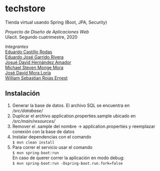 # techstore
Tienda virtual usando Spring (Boot, JPA, Security)

*Proyecto de Diseño de Aplicaciones Web*\
Ulacit. Segundo cuatrimestre, 2020

*Integrantes*\
[Eduardo Castillo Rodas](https://github.com/EdCastillo)\
[Eduardo José Garrido Rivera](https://github.com/egarridor01)\
[Josué David Hernández Amador](https://github.com/JosueDAH012)\
[Michael Steven Monge Mora](https://github.com/Maikmm30)\
[José David Mora Loría](https://github.com/jmoraxix)\
[William Sebastian Rojas Ernest](https://github.com/mabas31)

## Instalación
1. Generar la base de datos. El archivo SQL se encuentra en */src/database/*
2. Duplicar el archivo application.properties.sample ubicado en */src/main/resources/*
3. Remover el .sample del nombre -> application.properties y reemplazar conexión con la base de datos
4. Instalar dependencias con el comando\
`$ mvn clean install`
6. Para correr el servicio usar el comando\
`$ mvn spring-boot:run`\
En caso de querer correr la aplicación en modo debug:\
`$ mvn spring-boot:run -Dspring-boot.run.fork=false`
